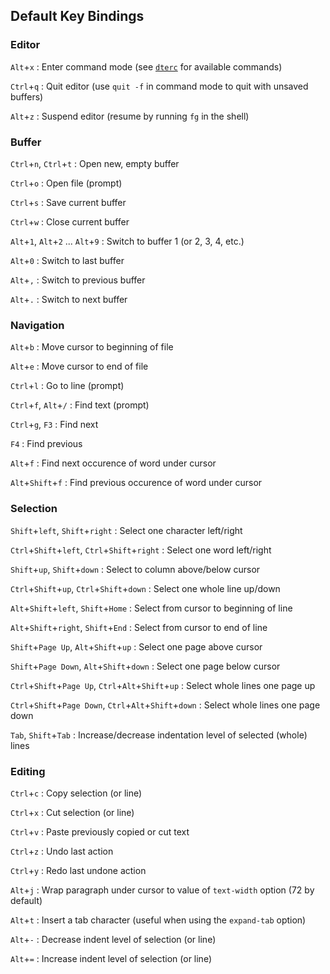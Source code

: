 Default Key Bindings
--------------------

### Editor

`Alt`+`x`
:   Enter command mode (see [`dterc`] for available commands)

`Ctrl`+`q`
:   Quit editor (use `quit -f` in command mode to quit with unsaved buffers)

`Alt`+`z`
:   Suspend editor (resume by running `fg` in the shell)

### Buffer

`Ctrl`+`n`, `Ctrl`+`t`
:   Open new, empty buffer

`Ctrl`+`o`
:   Open file (prompt)

`Ctrl`+`s`
:   Save current buffer

`Ctrl`+`w`
:   Close current buffer

`Alt`+`1`, `Alt`+`2` ... `Alt`+`9`
:   Switch to buffer 1 (or 2, 3, 4, etc.)

`Alt`+`0`
:   Switch to last buffer

`Alt`+`,`
:   Switch to previous buffer

`Alt`+`.`
:   Switch to next buffer

### Navigation

`Alt`+`b`
:   Move cursor to beginning of file

`Alt`+`e`
:   Move cursor to end of file

`Ctrl`+`l`
:   Go to line (prompt)

`Ctrl`+`f`, `Alt`+`/`
:   Find text (prompt)

`Ctrl`+`g`, `F3`
:   Find next

`F4`
:   Find previous

`Alt`+`f`
:   Find next occurence of word under cursor

`Alt`+`Shift`+`f`
:   Find previous occurence of word under cursor

### Selection

`Shift`+`left`, `Shift`+`right`
:   Select one character left/right

`Ctrl`+`Shift`+`left`, `Ctrl`+`Shift`+`right`
:   Select one word left/right

`Shift`+`up`, `Shift`+`down`
:   Select to column above/below cursor

`Ctrl`+`Shift`+`up`, `Ctrl`+`Shift`+`down`
:   Select one whole line up/down

`Alt`+`Shift`+`left`, `Shift`+`Home`
:   Select from cursor to beginning of line

`Alt`+`Shift`+`right`, `Shift`+`End`
:   Select from cursor to end of line

`Shift`+`Page Up`, `Alt`+`Shift`+`up`
:   Select one page above cursor

`Shift`+`Page Down`, `Alt`+`Shift`+`down`
:   Select one page below cursor

`Ctrl`+`Shift`+`Page Up`, `Ctrl`+`Alt`+`Shift`+`up`
:   Select whole lines one page up

`Ctrl`+`Shift`+`Page Down`, `Ctrl`+`Alt`+`Shift`+`down`
:   Select whole lines one page down

`Tab`, `Shift`+`Tab`
:   Increase/decrease indentation level of selected (whole) lines

### Editing

`Ctrl`+`c`
:   Copy selection (or line)

`Ctrl`+`x`
:   Cut selection (or line)

`Ctrl`+`v`
:   Paste previously copied or cut text

`Ctrl`+`z`
:   Undo last action

`Ctrl`+`y`
:   Redo last undone action

`Alt`+`j`
:   Wrap paragraph under cursor to value of `text-width` option
    (72 by default)

`Alt`+`t`
:   Insert a tab character (useful when using the `expand-tab` option)

`Alt`+`-`
:   Decrease indent level of selection (or line)

`Alt`+`=`
:   Increase indent level of selection (or line)


[`dterc`]: https://craigbarnes.gitlab.io/dte/dterc.html
